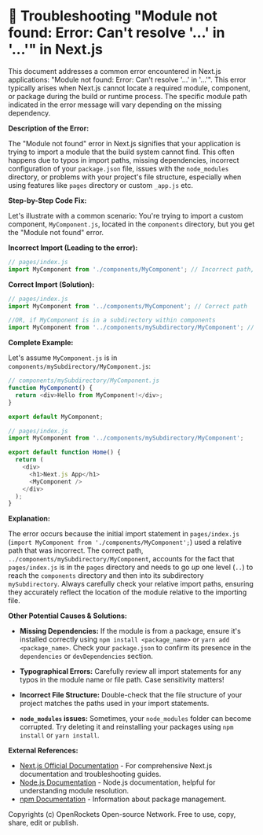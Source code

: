 # 🐞 Troubleshooting "Module not found: Error: Can't resolve '...' in '...'" in Next.js


This document addresses a common error encountered in Next.js applications:  "Module not found: Error: Can't resolve '...' in '...'". This error typically arises when Next.js cannot locate a required module, component, or package during the build or runtime process.  The specific module path indicated in the error message will vary depending on the missing dependency.

**Description of the Error:**

The "Module not found" error in Next.js signifies that your application is trying to import a module that the build system cannot find. This often happens due to typos in import paths, missing dependencies, incorrect configuration of your `package.json` file, issues with the `node_modules` directory, or problems with your project's file structure, especially when using features like `pages` directory or custom `_app.js` etc.

**Step-by-Step Code Fix:**

Let's illustrate with a common scenario: You're trying to import a custom component, `MyComponent.js`, located in the `components` directory, but you get the "Module not found" error.

**Incorrect Import (Leading to the error):**

```javascript
// pages/index.js
import MyComponent from './components/MyComponent'; // Incorrect path, maybe
```

**Correct Import (Solution):**

```javascript
// pages/index.js
import MyComponent from '../components/MyComponent'; // Correct path

//OR, if MyComponent is in a subdirectory within components
import MyComponent from '../components/mySubdirectory/MyComponent'; // Correct path
```

**Complete Example:**

Let's assume `MyComponent.js` is in `components/mySubdirectory/MyComponent.js`:

```javascript
// components/mySubdirectory/MyComponent.js
function MyComponent() {
  return <div>Hello from MyComponent!</div>;
}

export default MyComponent;
```

```javascript
// pages/index.js
import MyComponent from '../components/mySubdirectory/MyComponent';

export default function Home() {
  return (
    <div>
      <h1>Next.js App</h1>
      <MyComponent />
    </div>
  );
}
```

**Explanation:**

The error occurs because the initial import statement in `pages/index.js`  (`import MyComponent from './components/MyComponent';`)  used a relative path that was incorrect.  The correct path, `../components/mySubdirectory/MyComponent`, accounts for the fact that `pages/index.js` is in the `pages` directory and needs to go *up* one level (`..`) to reach the `components` directory and then into its subdirectory `mySubdirectory`. Always carefully check your relative import paths, ensuring they accurately reflect the location of the module relative to the importing file.

**Other Potential Causes & Solutions:**

* **Missing Dependencies:** If the module is from a package, ensure it's installed correctly using `npm install <package_name>` or `yarn add <package_name>`. Check your `package.json` to confirm its presence in the `dependencies` or `devDependencies` section.

* **Typographical Errors:** Carefully review all import statements for any typos in the module name or file path.  Case sensitivity matters!

* **Incorrect File Structure:** Double-check that the file structure of your project matches the paths used in your import statements.

* **`node_modules` issues:** Sometimes, your `node_modules` folder can become corrupted.  Try deleting it and reinstalling your packages using `npm install` or `yarn install`.


**External References:**

* [Next.js Official Documentation](https://nextjs.org/docs) - For comprehensive Next.js documentation and troubleshooting guides.
* [Node.js Documentation](https://nodejs.org/en/docs/) - Node.js documentation, helpful for understanding module resolution.
* [npm Documentation](https://docs.npmjs.com/) - Information about package management.


Copyrights (c) OpenRockets Open-source Network. Free to use, copy, share, edit or publish.

